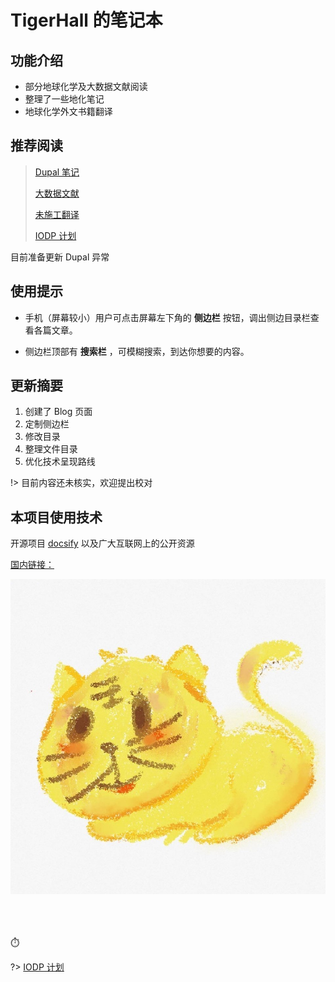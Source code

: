 # TigerHall 的笔记本

## 功能介绍

- 部分地球化学及大数据文献阅读
- 整理了一些地化笔记
- 地球化学外文书籍翻译

## 推荐阅读

> [Dupal 笔记](Page/Brief/Dupal异常 "Dupal异常的研究")
>
> [大数据文献](Page/Paper/地学大数据 "一些地球化学大数据文献")
>
> [未施工翻译](Page/Books/利用地化数据 "一些基础的地球化学知识")
>
> [IODP 计划](Page/Brief/IODP计划 "关于IODP 计划的笔记")

目前准备更新 Dupal 异常

## 使用提示

- 手机（屏幕较小）用户可点击屏幕左下角的 **侧边栏** 按钮，调出侧边目录栏查看各篇文章。

- 侧边栏顶部有 **搜索栏** ，可模糊搜索，到达你想要的内容。

## 更新摘要

1. 创建了 Blog 页面
1. 定制侧边栏
1. 修改目录
1. 整理文件目录
1. 优化技术呈现路线

!> 目前内容还未核实，欢迎提出校对

## 本项目使用技术

开源项目 [docsify](https://github.com/docsifyjs/docsify/) 以及广大互联网上的公开资源

[国内链接：](https://tigerhall.gitee.io/blog)

[![头像图片超链接](./assect/pic/head.jpg?small)](https://tigerhall.gitee.io)

<br>

<!-- 访问量等信息 -->
<span id="busuanzi_container_site_pv" style='display:none'>
▶👀 总访问量：<span id="busuanzi_value_site_pv"></span> 次
</span>
<br>
<span id="busuanzi_container_site_uv" style='display:none'>
▶🚴‍♂️ 总访客数：<span id="busuanzi_value_site_uv"></span> 人
</span>
<br>
<span id="sitetime">
⏱️
</span>

?> [IODP 计划](Page/Brief/IODP计划 "关于IODP 计划的笔记")
